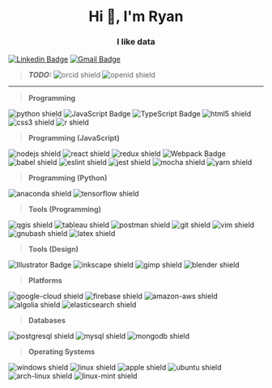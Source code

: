 <h1 align="center">Hi 👋, I'm Ryan</h1>
<h3 align="center">I like data</h3>

[![Linkedin Badge](https://img.shields.io/badge/-Ryan_Larson-0077B5?style=for-the-badge&logo=Linkedin&logoColor=white&link=https://www.linkedin.com/in/ryanpatricklarson/)](https://www.linkedin.com/in/ryanpatricklarson/) [![Gmail Badge](https://img.shields.io/badge/-ryalarson11@gmail.com-D14836?style=for-the-badge&logo=Gmail&logoColor=white&link=mailto:ryalarson11@gmail.com)](mailto:ryalarson11@gmail.com)


> ***TODO:***
> ![orcid shield](https://img.shields.io/badge/-ORCID-A6CE39?style=flat-square&logo=orcid&logoColor=black)
![openid shield](https://img.shields.io/badge/-OpenID-F78C40?style=flat-square&logo=openid&logoColor=white)

---

> **Programming**


![python shield](https://img.shields.io/badge/-Python-3776AB?style=flat-square&logo=python&logoColor=white) ![JavaScript Badge](https://img.shields.io/badge/-JavaScript-F7DF1E?style=flat-square&logo=javascript&logoColor=black) ![TypeScript Badge](https://img.shields.io/badge/-TypeScript-007ACC?style=flat-square&logo=adobe-illustrator&logoColor=white) ![html5 shield](https://img.shields.io/badge/-HTML-E34F26?style=flat-square&logo=html5&logoColor=white) ![css3 shield](https://img.shields.io/badge/-CSS-1572B6?style=flat-square&logo=css3&logoColor=white) ![r shield](https://img.shields.io/badge/-R-276DC3?style=flat-square&logo=r&logoColor=white)


> **Programming (JavaScript)**

![nodejs shield](https://img.shields.io/badge/-Node.js-339933?style=flat-square&logo=node.js&logoColor=white) ![react shield](https://img.shields.io/badge/-React-61DAFB?style=flat-square&logo=react&logoColor=white) ![redux shield](https://img.shields.io/badge/-Redux-764ABC?style=flat-square&logo=redux&logoColor=white)
![Webpack Badge](https://img.shields.io/badge/-Webpack-8DD6F9?style=flat-square&logo=webpack&logoColor=white) ![babel shield](https://img.shields.io/badge/-Babel-F9DC3E?style=flat-square&logo=babel&logoColor=black) ![eslint shield](https://img.shields.io/badge/-ESLint-4B32C3?style=flat-square&logo=eslint&logoColor=white) ![jest shield](https://img.shields.io/badge/-Jest-C21325?style=flat-square&logo=jest&logoColor=white) ![mocha shield](https://img.shields.io/badge/-Mocha-8D6748?style=flat-square&logo=mocha&logoColor=white) ![yarn shield](https://img.shields.io/badge/-Yarn-2C8EBB?style=flat-square&logo=yarn&logoColor=white)


> **Programming (Python)**


![anaconda shield](https://img.shields.io/badge/-Anaconda-42B029?style=flat-square&logo=anaconda&logoColor=white) ![tensorflow shield](https://img.shields.io/badge/-Tensorflow-FF6F00?style=flat-square&logo=tensorflow&logoColor=white)


> **Tools (Programming)**


![qgis shield](https://img.shields.io/badge/-QGIS-589632?style=flat-square&logo=qgis&logoColor=white) ![tableau shield](https://img.shields.io/badge/-Tableau-E97627?style=flat-square&logo=tableau&logoColor=white) ![postman shield](https://img.shields.io/badge/-Postman-FF6C37?style=flat-square&logo=postman&logoColor=white)
![git shield](https://img.shields.io/badge/-Git-F05032?style=flat-square&logo=git&logoColor=white) ![vim shield](https://img.shields.io/badge/-Vim-019733?style=flat-square&logo=vim&logoColor=white) ![gnubash shield](https://img.shields.io/badge/-BASH-4EAA25?style=flat-square&logo=gnu-bash&logoColor=white) ![latex shield](https://img.shields.io/badge/-LaTeX-008080?style=flat-square&logo=latex&logoColor=white)


> **Tools (Design)**


![Illustrator Badge](https://img.shields.io/badge/-Adobe_Illustrator-F37021?style=flat-square&logo=adobe-illustrator&logoColor=white) ![inkscape shield](https://img.shields.io/badge/-Inkscape-000000?style=flat-square&logo=inkscape&logoColor=white) ![gimp shield](https://img.shields.io/badge/-GIMP-5C5543?style=flat-square&logo=gimp&logoColor=white) ![blender shield](https://img.shields.io/badge/-Blender-F5792A?style=flat-square&logo=blender&logoColor=white)


> **Platforms**

![google-cloud shield](https://img.shields.io/badge/-Google_Cloud-4285F4?style=flat-square&logo=google-cloud&logoColor=white) ![firebase shield](https://img.shields.io/badge/-Firebase-FFCA28?style=flat-square&logo=firebase&logoColor=black) ![amazon-aws shield](https://img.shields.io/badge/-AWS-232F3E?style=flat-square&logo=amazon-aws&logoColor=white)
![algolia shield](https://img.shields.io/badge/-Algolia-5468FF?style=flat-square&logo=algolia&logoColor=white) ![elasticsearch shield](https://img.shields.io/badge/-ElasticSearch-005571?style=flat-square&logo=elasticsearch&logoColor=white)


> **Databases**


![postgresql shield](https://img.shields.io/badge/-PostgreSQL-336791?style=flat-square&logo=postgresql&logoColor=white) ![mysql shield](https://img.shields.io/badge/-MySQL-4479A1?style=flat-square&logo=mysql&logoColor=white) ![mongodb shield](https://img.shields.io/badge/-MongoDB-47A248?style=flat-square&logo=mongodb&logoColor=white)



> **Operating Systems**


![windows shield](https://img.shields.io/badge/-Windows-0078D6?style=flat-square&logo=windows&logoColor=white) ![linux shield](https://img.shields.io/badge/-Linux-FCC624?style=flat-square&logo=linux&logoColor=black) ![apple shield](https://img.shields.io/badge/-MacOS-999999?style=flat-square&logo=apple&logoColor=white) ![ubuntu shield](https://img.shields.io/badge/-Ubuntu-E95420?style=flat-square&logo=ubuntu&logoColor=white) ![arch-linux shield](https://img.shields.io/badge/-Arch_Linux-1793D1?style=flat-square&logo=arch-linux&logoColor=white) ![linux-mint shield](https://img.shields.io/badge/-Linux_Mint-87CF3E?style=flat-square&logo=linux-mint&logoColor=white)